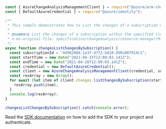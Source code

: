 ```javascript
const { AzureChangeAnalysisManagementClient } = require("@azure/arm-changeanalysis");
const { DefaultAzureCredential } = require("@azure/identity");

/**
 * This sample demonstrates how to List the changes of a subscription within the specified time range. Customer data will always be masked.
 *
 * @summary List the changes of a subscription within the specified time range. Customer data will always be masked.
 * x-ms-original-file: specification/changeanalysis/resource-manager/Microsoft.ChangeAnalysis/stable/2021-04-01/examples/ChangesListChangesBySubscription.json
 */
async function changesListChangesBySubscription() {
  const subscriptionId = "4d962866-1e3f-47f2-bd18-450c08f914c1";
  const startTime = new Date("2021-04-25T12:09:03.141Z");
  const endTime = new Date("2021-04-26T12:09:03.141Z");
  const credential = new DefaultAzureCredential();
  const client = new AzureChangeAnalysisManagementClient(credential, subscriptionId);
  const resArray = new Array();
  for await (let item of client.changes.listChangesBySubscription(startTime, endTime)) {
    resArray.push(item);
  }
  console.log(resArray);
}

changesListChangesBySubscription().catch(console.error);
```

Read the [SDK documentation](https://github.com/Azure/azure-sdk-for-js/blob/%40azure%2Farm-changeanalysis_2.0.1/sdk/changeanalysis/arm-changeanalysis/README.md) on how to add the SDK to your project and authenticate.
